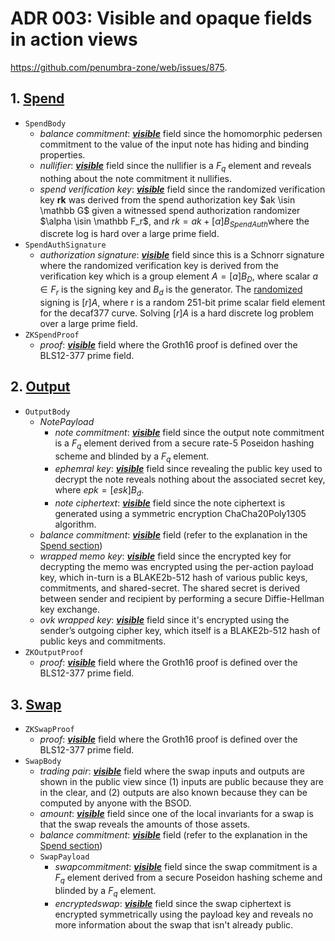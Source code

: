 # ADR 003: Visible and opaque fields in action views

https://github.com/penumbra-zone/web/issues/875. 

## 1. [Spend](https://buf.build/penumbra-zone/penumbra/docs/78be1d64b1cb484ba4bc666d54dc76c5:penumbra.core.component.shielded_pool.v1#penumbra.core.component.shielded_pool.v1.Spend) 

- `SpendBody`
    - $balance \ commitment$: <u><u>***visible***</u></u> field since the homomorphic pedersen commitment to the value of the input note has hiding and binding properties.  
    - $nullifier$: <u>***visible***</u> field since the nullifier is a $F_q$ element and reveals nothing about the note commitment it nullifies. 
    - $spend \ verification \ key$: <u>***visible***</u> field since the randomized verification key **rk** was derived from the spend authorization key $ak \isin \mathbb G$ given a witnessed spend authorization randomizer $\alpha \isin \mathbb F_r$, and $rk = ak+[α]B_{SpendAuth​}$ where the discrete log is hard over a large prime field. 
- `SpendAuthSignature`
    -  $authorization \ signature$: <u>***visible***</u> field since this is a Schnorr signature where the randomized verification key is derived from the verification key which is a group element $A = [a]B_D$, where scalar $a∈F_r$ is the signing key and $B_d$ is the generator. The <u>randomized</u> signing is $[r]A$, where r is a random 251-bit prime scalar field element for the decaf377 curve. Solving $[r]A$ is a hard discrete log problem over a large prime field. 
- `ZKSpendProof`
    - $proof$: <u>***visible***</u> field where the Groth16 proof is defined over the BLS12-377 prime field. 

## 2. [Output](https://buf.build/penumbra-zone/penumbra/docs/78be1d64b1cb484ba4bc666d54dc76c5:penumbra.core.component.shielded_pool.v1#penumbra.core.component.shielded_pool.v1.Output) 
- `OutputBody`
    - $NotePayload$
        - $note \ commitment$: <u>***visible***</u> field since the output note commitment is a $F_q$ element derived from a secure rate-5 Poseidon hashing scheme and blinded by a $F_q$ element. 
        - $ephemral \ key$: <u>***visible***</u> field since revealing the public key used to decrypt the note reveals nothing about the associated secret key, where $epk = [esk]B_d$.
        - $note \ ciphertext$: <u>***visible***</u> field since the note ciphertext is generated using a symmetric encryption ChaCha20Poly1305 algorithm. 
    - $balance \ commitment$: <u>***visible***</u> field (refer to the  explanation in the [Spend section](#1-spend))
    - $wrapped \ memo \ key$: <u>***visible***</u> field since the encrypted key for decrypting the memo was encrypted using the per-action payload key, which in-turn is a BLAKE2b-512 hash of various public keys,  commitments, and shared-secret. The shared secret is derived between sender and recipient by performing a secure Diffie-Hellman key exchange. 
    - $ovk \ wrapped \ key$: <u>***visible***</u> field since it's encrypted using the sender’s outgoing cipher key, which itself is a BLAKE2b-512 hash of public keys and commitments. 
- `ZKOutputProof`
    - $proof$: <u>***visible***</u> field where the Groth16 proof is defined over the BLS12-377 prime field. 

## 3. [Swap](https://buf.build/penumbra-zone/penumbra/docs/78be1d64b1cb484ba4bc666d54dc76c5:penumbra.core.component.dex.v1#penumbra.core.component.dex.v1.Swap) 
- `ZKSwapProof`
    - $proof$: <u>***visible***</u> field where the Groth16 proof is defined over the BLS12-377 prime field. 
- `SwapBody`
    - $trading \ pair$: <u>***visible***</u> field where the swap inputs and outputs are shown in the public view since (1) inputs are public because they are in the clear, and (2) outputs are also known because they can be computed by anyone with the BSOD. 
    - $amount$: <u>***visible***</u> field since one of the local invariants for a swap is that the swap reveals the amounts of those assets.
    - $balance \ commitment$: <u>***visible***</u> field (refer to the  explanation in the [Spend section](#1-spend))
    - `SwapPayload`
        - $swap commitment$: <u>***visible***</u> field since the swap commitment is a $F_q$ element derived from a secure Poseidon hashing scheme and blinded by a $F_q$ element. 
        - $encrypted swap$: <u>***visible***</u> field since the swap ciphertext is encrypted symmetrically using the payload key and reveals no more information about the swap that isn't already public. 